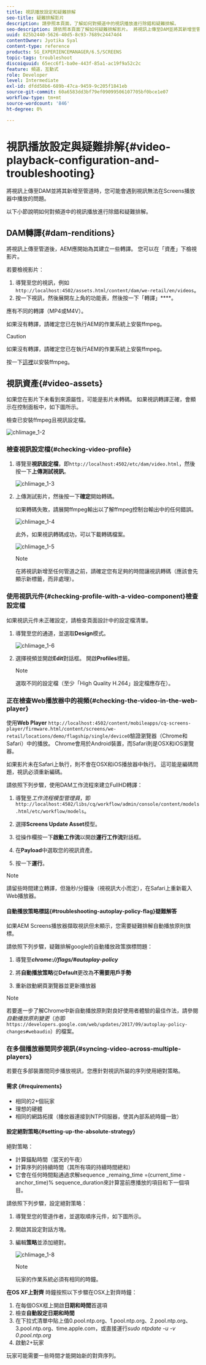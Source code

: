 ```yaml
---
title: 視訊播放設定和疑難排解
seo-title: 疑難排解影片
description: 請參照本頁面，了解如何對頻道中的視訊播放進行除錯和疑難排解。
seo-description: 請依照本頁面了解如何疑難排解影片。 將視訊上傳至DAM並將其新增至管道時，您可能會遇到視訊無法在Screens播放器中播放的問題，本區段說明如何對在管道中播放的視訊進行除錯和疑難排解。
uuid: 825b2440-5626-40d5-8c93-7689c24474d4
contentOwner: Jyotika Syal
content-type: reference
products: SG_EXPERIENCEMANAGER/6.5/SCREENS
topic-tags: troubleshoot
discoiquuid: 65ecc6f1-ba0e-443f-85a1-ac19f9a52c2c
feature: 頻道，互動式
role: Developer
level: Intermediate
exl-id: dfdd58b6-689b-47ca-9459-9c205f1841eb
source-git-commit: 60a6583dd3bf79ef09099506107705bf0bce1e07
workflow-type: tm+mt
source-wordcount: '846'
ht-degree: 0%

---
```


# 視訊播放設定與疑難排解{#video-playback-configuration-and-troubleshooting}

將視訊上傳至DAM並將其新增至管道時，您可能會遇到視訊無法在Screens播放器中播放的問題。

以下小節說明如何對頻道中的視訊播放進行除錯和疑難排解。

## DAM轉譯{#dam-renditions}

將視訊上傳至管道後，AEM應開始為其建立一些轉譯。 您可以在「資產」下檢視影片。

若要檢視影片：

1. 導覽至您的視訊，例如`http://localhost:4502/assets.html/content/dam/we-retail/en/videos`。
1. 按一下視訊，然後展開左上角的功能表，然後按一下「轉譯」****。

應有不同的轉譯（MP4或M4V）。

如果沒有轉譯，請確定您已在執行AEM的作業系統上安裝ffmpeg。

>[!CAUTION]
>
>如果沒有轉譯，請確定您已在執行AEM的作業系統上安裝ffmpeg。
>
>按一下[這裡](https://www.ffmpeg.org/download.html)以安裝ffmpeg。

## 視訊資產{#video-assets}

如果您在影片下未看到來源屬性，可能是影片未轉碼。 如果視訊轉譯正確，會顯示在控制面板中，如下圖所示。

檢查已安裝ffmpeg且視訊設定檔。

![chlimage_1-2](assets/chlimage_1-2.png)

### 檢查視訊設定檔{#checking-video-profile}

1. 導覽至&#x200B;**視訊設定檔**，即`http://localhost:4502/etc/dam/video.html`，然後按一下&#x200B;**上傳測試視訊**。

   ![chlimage_1-3](assets/chlimage_1-3.png)

1. 上傳測試影片，然後按一下&#x200B;**確定**&#x200B;開始轉碼。

   如果轉碼失敗，請展開ffmpeg輸出以了解ffmpeg控制台輸出中的任何錯誤。

   ![chlimage_1-4](assets/chlimage_1-4.png)

   此外，如果視訊轉碼成功，可以下載轉碼檔案。

   ![chlimage_1-5](assets/chlimage_1-5.png)

   >[!NOTE]
   >
   >在將視訊新增至任何管道之前，請確定您有足夠的時間讓視訊轉碼（應該會先顯示新標籤，而非處理）。

### 使用視訊元件{#checking-profile-with-a-video-component}檢查設定檔

如果視訊元件未正確設定，請檢查頁面設計中的設定檔清單。

1. 導覽至您的通道，並選取&#x200B;**Design**&#x200B;模式。

   ![chlimage_1-6](assets/chlimage_1-6.png)

1. 選擇視頻並開啟&#x200B;**Edit**&#x200B;對話框。 開啟&#x200B;**Profiles**&#x200B;標籤。

   >[!NOTE]
   >選取不同的設定檔（至少「High Quality H.264」設定檔應存在）。

### 正在檢查Web播放器中的視頻{#checking-the-video-in-the-web-player}

使用&#x200B;**Web Player** `http://localhost:4502/content/mobileapps/cq-screens-player/firmware.html/content/screens/we-retail/locations/demo/flagship/single/device0`驗證瀏覽器（Chrome和Safari）中的播放。 Chrome會用於Android裝置，而Safari則是OSX和iOS瀏覽器。

如果影片未在Safari上執行，則不會在OSX和iOS播放器中執行。 這可能是編碼問題，視訊必須重新編碼。

請依照下列步驟，使用DAM工作流程來建立FullHD轉譯：

1. 導覽至&#x200B;*工作流程模型管理員*，即`http://localhost:4502/libs/cq/workflow/admin/console/content/models.html/etc/workflow/models`。
1. 選擇&#x200B;**Screens Update Asset**&#x200B;模型。
1. 從操作欄按一下&#x200B;**啟動工作流**&#x200B;以開啟&#x200B;**運行工作流**&#x200B;對話框。

1. 在&#x200B;**Payload**&#x200B;中選取您的視訊資產。
1. 按一下&#x200B;**運行**。

>[!NOTE]
>
>請留些時間建立轉譯，但幾秒/分鐘後（視視訊大小而定），在Safari上重新載入Web播放器。

#### 自動播放策略標誌{#troubleshooting-autoplay-policy-flag}疑難解答

如果AEM Screens播放器擷取視訊但未顯示，您需要疑難排解自動播放原則旗標。

請依照下列步驟，疑難排解google的自動播放政策旗標問題：

1. 導覽至&#x200B;***chrome://flags/#autoplay-policy***
1. 將&#x200B;**自動播放策略**&#x200B;從&#x200B;**Default**&#x200B;更改為&#x200B;**不需要用戶手勢**

1. 重新啟動網頁瀏覽器並更新播放器

>[!NOTE]
>
>若要進一步了解Chrome中新自動播放原則對良好使用者體驗的最佳作法，請參閱&#x200B;*自動播放原則變更*（亦即`https://developers.google.com/web/updates/2017/09/autoplay-policy-changes#webaudio`）的檔案。

### 在多個播放器間同步視訊{#syncing-video-across-multiple-players}

若要在多部裝置間同步播放視訊，您應針對視訊所屬的序列使用絕對策略。

#### 需求 {#requirements}

* 相同的2+個玩家
* 理想的硬體
* 相同的網路拓撲（播放器連接到NTP伺服器，使其內部系統時鐘一致）

#### 設定絕對策略{#setting-up-the-absolute-strategy}

絕對策略：

* 計算錨點時間（當天的午夜）
* 計算序列的持續時間（其所有項的持續時間總和）
* 它會在任何時間點通過求解sequence _remaing_time =(current_time - anchor_time)% sequence_duration來計算當前應播放的項目和下一個項目。

請依照下列步驟，設定絕對策略：

1. 導覽至您的管道作者，並選取順序元件，如下圖所示。
1. 開啟其設定對話方塊。
1. 編輯&#x200B;**策略**&#x200B;並添加絕對。

   ![chlimage_1-8](assets/chlimage_1-8.png)

   >[!NOTE]
   >玩家的作業系統必須有相同的時鐘。

**在OS XF上對齊** 時鐘按照以下步驟在OSX上對齊時鐘：

1. 在每個OSX框上開啟&#x200B;**日期和時間**&#x200B;首選項
1. 檢查&#x200B;**自動設定日期和時間**
1. 在下拉式清單中貼上值0.pool.ntp.org、1.pool.ntp.org、2.pool.ntp.org、3.pool.ntp.org、time.apple.com，或直接運行&#x200B;*sudo ntpdate -u -v 0.pool.ntp.org*
1. 啟動2+玩家

玩家可能需要一些時間才能開始新的對齊序列。
